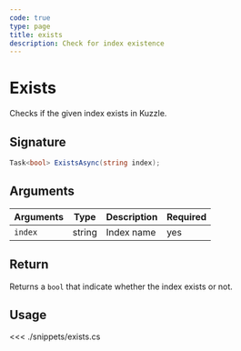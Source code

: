 ```yaml
---
code: true
type: page
title: exists
description: Check for index existence
---
```


# Exists

Checks if the given index exists in Kuzzle.

## Signature

```cs
Task<bool> ExistsAsync(string index);
```

## Arguments

| Arguments | Type                       | Description       | Required |
| --------- | -------------------------- | ----------------- | -------- |
| `index`   | string                     | Index name        | yes      |

## Return

Returns a `bool` that indicate whether the index exists or not.

## Usage

<<< ./snippets/exists.cs
